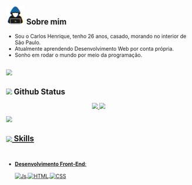 ## <picture><img  src="https://github.com/0xAbdulKhalid/0xAbdulKhalid/raw/main/assets/mdImages/about_me.gif" width = 50px></picture> **Sobre mim**
- Sou o Carlos Henrique, tenho 26 anos, casado, morando no interior de São Paulo.
- Atualmente aprendendo Desenvolvimento Web por conta própria.
- Sonho em rodar o mundo por meio da programação.
<br>
<img src="https://user-images.githubusercontent.com/73097560/115834477-dbab4500-a447-11eb-908a-139a6edaec5c.gif">

## <img src="https://media.giphy.com/media/iY8CRBdQXODJSCERIr/giphy.gif" width="35"> Github Status
<div align=center>
  <a href="https://github.com/eusouch">
  <img height="165" src="https://github-readme-stats.vercel.app/api?username=eusouch&show_icons=true&theme=radical&include_all_commits=true&count_private=true"/>
  <img height="165" src="https://github-readme-stats.vercel.app/api/top-langs/?username=eusouch&layout=compact&langs_count=6&theme=radical"/>
</div>
<br>
<img src="https://user-images.githubusercontent.com/73097560/115834477-dbab4500-a447-11eb-908a-139a6edaec5c.gif">

## <img align="center" src="https://media2.giphy.com/media/QssGEmpkyEOhBCb7e1/giphy.gif?cid=ecf05e47a0n3gi1bfqntqmob8g9aid1oyj2wr3ds3mg700bl&rid=giphy.gif" width="25"> <b>Skills</b>
<br>
<p align="center">
  
- **Desenvolvimento Front-End**:
  
  <img align="center" alt="Js"  src="https://img.shields.io/badge/JavaScript%20-%23F7DF1E.svg?style=for-the-badge&logo=javascript&logoColor=black">
  <img align="center" alt="HTML" src="https://img.shields.io/badge/HTML5%20-%23E34F26.svg?style=for-the-badge&logo=html5&logoColor=white">
  <img align="center" alt="CSS"  src="https://img.shields.io/badge/CSS%20-%231572B6.svg?style=for-the-badge&logo=css3&logoColor=white">
 
 <br>
 
</div>
